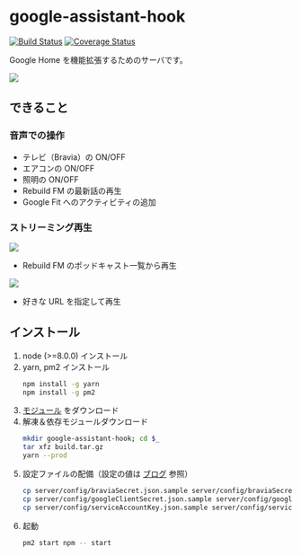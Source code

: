 # google-assistant-hook

[![Build Status](https://travis-ci.org/mid0111/google-assistant-hook.svg?branch=master)](https://travis-ci.org/mid0111/google-assistant-hook)
[![Coverage Status](https://coveralls.io/repos/github/mid0111/google-assistant-hook/badge.svg?branch=master)](https://coveralls.io/github/mid0111/google-assistant-hook?branch=master)

Google Home を機能拡張するためのサーバです。

![](https://cdn-ak.f.st-hatena.com/images/fotolife/t/tajima0111185/20180124/20180124171143.png?1516781516)

## できること

### 音声での操作

* テレビ（Bravia）の ON/OFF
* エアコンの ON/OFF
* 照明の ON/OFF
* Rebuild FM の最新話の再生
* Google Fit へのアクティビティの追加

### ストリーミング再生

![](https://cdn-ak.f.st-hatena.com/images/fotolife/t/tajima0111185/20180124/20180124171123.png?1516781547)

* Rebuild FM のポッドキャスト一覧から再生

![](https://cdn-ak.f.st-hatena.com/images/fotolife/t/tajima0111185/20180124/20180124171056.png?1516781560)

* 好きな URL を指定して再生

## インストール

1. node (>=8.0.0) インストール
1. yarn, pm2 インストール
    ```bash
    npm install -g yarn
    npm install -g pm2
    ```
1. [モジュール](https://github.com/mid0111/google-assistant-hook/releases) をダウンロード
1. 解凍＆依存モジュールダウンロード
    ```bash
    mkdir google-assistant-hook; cd $_
    tar xfz build.tar.gz
    yarn --prod
    ```
1. 設定ファイルの配備（設定の値は [ブログ](http://mid0111.hatenablog.com/entry/2017/12/23/131954) 参照）
    ```bash
    cp server/config/braviaSecret.json.sample server/config/braviaSecret.json && vi $_
    cp server/config/googleClientSecret.json.sample server/config/googleClientSecret.json && vi $_
    cp server/config/serviceAccountKey.json.sample server/config/serviceAccountKey.json && vi $_
    ```
1. 起動
    ```bash
    pm2 start npm -- start
    ```
